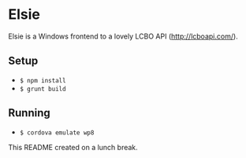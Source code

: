 Elsie
====

Elsie is a Windows frontend to a lovely LCBO API (http://lcboapi.com/).

## Setup ##

* `$ npm install`
* `$ grunt build`

## Running ##

* `$ cordova emulate wp8`

This README created on a lunch break.
